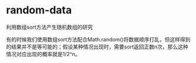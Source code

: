 # random-data
利用数组sort方法产生随机数组的研究

有的时候我们使用数组sort方法配合Math.random()将数据顺序打乱，但这样得到的结果并不是等可能的；假设某种情况出现时，需要sort返回正数n次，那么这种情况对应出现的概率就是1/2^n。
